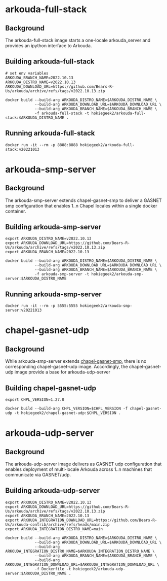 # arkouda-full-stack

## Background

The arkouda-full-stack image starts a one-locale arkouda_server and provides an ipython interface to Arkouda.

## Building arkouda-full-stack

```
# set env variables
ARKOUDA_BRANCH_NAME=2022.10.13
ARKOUDA_DISTRO_NAME=v2022.10.13
ARKOUDA_DOWNLOAD_URL=https://github.com/Bears-R-Us/arkouda/archive/refs/tags/v2022.10.13.zip

docker build --build-arg ARKOUDA_DISTRO_NAME=$ARKOUDA_DISTRO_NAME \
             --build-arg ARKOUDA_DOWNLOAD_URL=$ARKOUDA_DOWNLOAD_URL \
             --build-arg ARKOUDA_BRANCH_NAME=$ARKOUDA_BRANCH_NAME \
             -f arkouda-full-stack -t hokiegeek2/arkouda-full-stack:$ARKOUDA_DISTRO_NAME .
```

## Running arkouda-full-stack

```
docker run -it --rm -p 8888:8888 hokiegeek2/arkouda-full-stack:v20221013
```

# arkouda-smp-server

## Background

The arkouda-smp-server extends chapel-gasnet-smp to deliver a GASNET smp configuration that enables 1..n Chapel locales within a single docker container.

## Building arkouda-smp-server

```
export ARKOUDA_DISTRO_NAME=v2022.10.13
export ARKOUDA_DOWNLOAD_URL=https://github.com/Bears-R-Us/arkouda/archive/refs/tags/v2022.10.13.zip
export ARKOUDA_BRANCH_NAME=2022.10.13

docker build --build-arg ARKOUDA_DISTRO_NAME=$ARKOUDA_DISTRO_NAME \
             --build-arg ARKOUDA_DOWNLOAD_URL=$ARKOUDA_DOWNLOAD_URL \
             --build-arg ARKOUDA_BRANCH_NAME=$ARKOUDA_BRANCH_NAME \
             -f arkouda-smp-server -t hokiegeek2/arkouda-smp-server:$ARKOUDA_DISTRO_NAME 
```

## Running arkouda-smp-server

```
docker run -it --rm -p 5555:5555 hokiegeek2/arkouda-smp-server:v20221013
```

# chapel-gasnet-udp

## Background

While arkouda-smp-server extends [chapel-gasnet-smp](https://hub.docker.com/r/chapel/chapel-gasnet-smp), there is no corresponding chapel-gasnet-udp image. Accordingly, the chapel-gasnet-udp image provide a base for arkouda-udp-server

## Building chapel-gasnet-udp

```
export CHPL_VERSION=1.27.0

docker build --build-arg CHPL_VERSION=$CHPL_VERSION -f chapel-gasnet-udp -t hokiegeek2/chapel-gasnet-udp:$CHPL_VERSION .
```

# arkouda-udp-server

## Background

The arkouda-udp-server image delivers as GASNET udp configuration that enables deployment of multi-locale Arkouda across 1..n machines that communicate via GASNET/udp.

## Building arkouda-udp-server

```
export ARKOUDA_DISTRO_NAME=v2022.10.13
export ARKOUDA_DOWNLOAD_URL=https://github.com/Bears-R-Us/arkouda/archive/refs/tags/v2022.10.13.zip
export ARKOUDA_BRANCH_NAME=2022.10.13
export ARKOUDA_INTEGRATION_DOWNLOAD_URL=https://github.com/Bears-R-Us/arkouda-contrib/archive/refs/heads/main.zip
export ARKOUDA_INTEGRATION_DISTRO_NAME=main

docker build --build-arg ARKOUDA_DISTRO_NAME=$ARKOUDA_DISTRO_NAME \
             --build-arg ARKOUDA_DOWNLOAD_URL=$ARKOUDA_DOWNLOAD_URL \
             --build-arg ARKOUDA_INTEGRATION_DISTRO_NAME=$ARKOUDA_INTEGRATION_DISTRO_NAME \
             --build-arg ARKOUDA_BRANCH_NAME=$ARKOUDA_BRANCH_NAME \
             --build-arg ARKOUDA_INTEGRATION_DOWNLOAD_URL=$ARKOUDA_INTEGRATION_DOWNLOAD_URL \
             -f Dockerfile -t hokiegeek2/arkouda-udp-server:$ARKOUDA_DISTRO_NAME .
```
